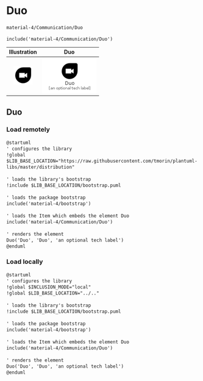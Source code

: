 # Duo


```text
material-4/Communication/Duo
```

```text
include('material-4/Communication/Duo')
```



| Illustration | Duo |
| :---: | :---: |
| ![illustration for Illustration](../../material-4/Communication/Duo.png) | ![illustration for Duo](../../material-4/Communication/Duo.Local.png) |




## Duo

### Load remotely
```plantuml
@startuml
' configures the library
!global $LIB_BASE_LOCATION="https://raw.githubusercontent.com/tmorin/plantuml-libs/master/distribution"

' loads the library's bootstrap
!include $LIB_BASE_LOCATION/bootstrap.puml

' loads the package bootstrap
include('material-4/bootstrap')

' loads the Item which embeds the element Duo
include('material-4/Communication/Duo')

' renders the element
Duo('Duo', 'Duo', 'an optional tech label')
@enduml
```

### Load locally
```plantuml
@startuml
' configures the library
!global $INCLUSION_MODE="local"
!global $LIB_BASE_LOCATION="../.."

' loads the library's bootstrap
!include $LIB_BASE_LOCATION/bootstrap.puml

' loads the package bootstrap
include('material-4/bootstrap')

' loads the Item which embeds the element Duo
include('material-4/Communication/Duo')

' renders the element
Duo('Duo', 'Duo', 'an optional tech label')
@enduml
```

